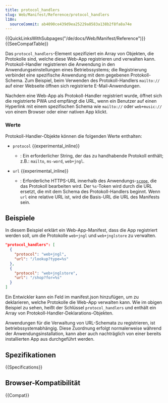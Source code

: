 ```yaml
---
title: protocol_handlers
slug: Web/Manifest/Reference/protocol_handlers
l10n:
  sourceCommit: ab4090ce439d9ea25229a8583a138b2f8fa8a74e
---
```


{{QuickLinksWithSubpages("/de/docs/Web/Manifest/Reference")}}{{SeeCompatTable}}

Das `protocol_handlers`-Element spezifiziert ein Array von Objekten, die Protokolle sind, welche diese Web-App registrieren und verwalten kann. Protokoll-Handler registrieren die Anwendung in den Anwendungseinstellungen eines Betriebssystems; die Registrierung verbindet eine spezifische Anwendung mit dem gegebenen Protokoll-Schema. Zum Beispiel, beim Verwenden des Protokoll-Handlers `mailto://` auf einer Webseite öffnen sich registrierte E-Mail-Anwendungen.

Nachdem eine Web-App als Protokoll-Handler registriert wurde, öffnet sich die registrierte PWA und empfängt die URL, wenn ein Benutzer auf einen Hyperlink mit einem spezifischen Schema wie `mailto://` oder `web+music://` von einem Browser oder einer nativen App klickt.

### Werte

Protokoll-Handler-Objekte können die folgenden Werte enthalten:

- `protocol` {{experimental_inline}}

  - : Ein erforderlicher String, der das zu handhabende Protokoll enthält; z.B.: `mailto`, `ms-word`, `web+jngl`.

- `url` {{experimental_inline}}
  - : Erforderliche HTTPS-URL innerhalb des Anwendungs-[`scope`](/de/docs/Web/Manifest/Reference/scope), die das Protokoll
    bearbeiten wird.
    Der `%s`-Token wird durch die URL ersetzt, die mit dem Schema des Protokoll-Handlers beginnt. Wenn `url` eine relative URL ist, wird die Basis-URL die URL des Manifests sein.

## Beispiele

In diesem Beispiel erklärt ein Web-App-Manifest, dass die App registriert werden soll, um die Protokolle `web+jngl` und `web+jnglstore` zu verwalten.

```json
"protocol_handlers": [
  {
    "protocol": "web+jngl",
    "url": "/lookup?type=%s"
  },
  {
    "protocol": "web+jnglstore",
    "url": "/shop?for=%s"
  }
]
```

Ein Entwickler kann ein Feld im manifest.json hinzufügen, um zu deklarieren, welche Protokolle die Web-App verwalten kann. Wie im obigen Beispiel zu sehen, heißt der Schlüssel `protocol_handlers` und enthält ein Array von Protokoll-Handler-Deklarations-Objekten.

Anwendungen für die Verwaltung von URL-Schemata zu registrieren, ist betriebssystemabhängig. Diese Zuordnung erfolgt normalerweise während der Anwendungsinstallation, kann aber auch nachträglich von einer bereits installierten App aus durchgeführt werden.

## Spezifikationen

{{Specifications}}

## Browser-Kompatibilität

{{Compat}}
